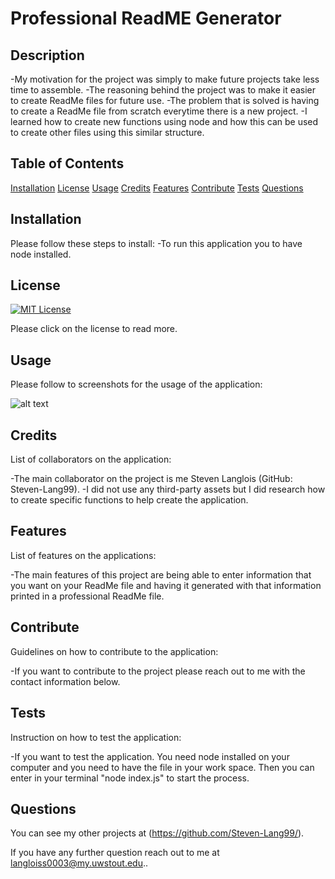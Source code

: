 # Professional ReadME Generator


  ## Description
  -My motivation for the project was simply to make future projects take less time to assemble.
  -The reasoning behind the project was to make it easier to create ReadMe files for future use.
  -The problem that is solved is having to create a ReadMe file from scratch everytime there is a new project.
  -I learned how to create new functions using node and how this can be used to create other files using this similar structure.

  ## Table of Contents

[Installation](#installation)
[License](#license)
[Usage](#usage)
[Credits](#credits)
[Features](#features)
[Contribute](#contribute)
[Tests](#tests)
[Questions](#questions)

## Installation
Please follow these steps to install:
-To run this application you to have node installed.

## License

[![MIT License](https://img.shields.io/badge/License-MIT--License-red)](https://choosealicense.com/licenses/mit/)

Please click on the license to read more.

## Usage
Please follow to screenshots for the usage of the application:

![alt text](assets/images/screenshot.png)

## Credits
List of collaborators on the application:

-The main collaborator on the project is me Steven Langlois (GitHub: Steven-Lang99).
-I did not use any third-party assets but I did research how to create specific functions to help create the application.

## Features
List of features on the applications:

-The main features of this project are being able to enter information that you want on your ReadMe file and having it generated with that information printed in a professional ReadMe file.

## Contribute
Guidelines on how to contribute to the application:

-If you want to contribute to the project please reach out to me with the contact information below.

## Tests
Instruction on how to test the application:

-If you want to test the application. You need node installed on your computer and you need to have the file in your work space. Then you can enter in your terminal "node index.js" to start the process.

## Questions

You can see my other projects at (https://github.com/Steven-Lang99/).

If you have any further question reach out to me at langloiss0003@my.uwstout.edu..

